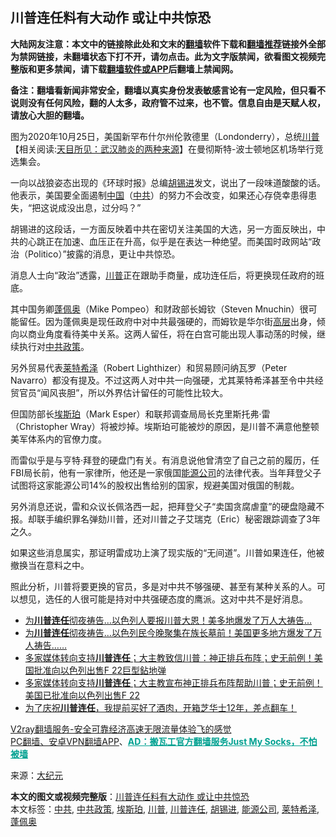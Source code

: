  <h2>川普连任料有大动作 或让中共惊恐</h2> <p class="notice"><b>大陆网友注意：本文中的链接除此处和文末的<a href="https://github.com/bannedbook/fanqiang" >翻墙</a>软件下载和<a href="https://github.com/killgcd/justmysocks/blob/master/README.md">翻墙推荐</a>链接外全部为禁网链接，未翻墙状态下打不开，请勿点击。此为文字版禁闻，欲看图文视频完整版和更多禁闻，请下载<a href="https://github.com/bannedbook/fanqiang">翻墙软件或APP</a>后翻墙上禁闻网。</p><p>备注：翻墙看新闻非常安全，翻墙以真实身份发表敏感言论有一定风险，但只看不说则没有任何风险，翻的人太多，政府管不过来，也不管。信息自由是天赋人权，请放心大胆的翻墙。</b></p>  <div class="entry"> <p id="conimg"></p> <p>图为2020年10月25日，美国新罕布什尔州伦敦德里（Londonderry），总统<span class='wp_keywordlink'><a href="https://www.bannedbook.org/bnews/comments/20200816/1381118.html" title="天目所见：川普将再赢总统大选 共和党掌参众两院" target="_blank">川普</a></span>【相关阅读:<a href='https://www.bannedbook.org/bnews/comments/20200816/1381123.html' target='_blank'>天目所见：武汉肺炎的两种来源</a>】在曼彻斯特-波士顿地区机场举行竞选集会。</p> <p>一向以战狼姿态出现的《环球时报》总编<a href="https://www.bannedbook.org/bnews/tag/%e8%83%a1%e9%94%a1%e8%bf%9b/" class="st_tag internal_tag" rel="tag" title="标签 胡锡进 下的日志">胡锡进</a>发文，说出了一段味道酸酸的话。他表示，美国要全面遏制<span class='wp_keywordlink_affiliate'><a href="https://www.bannedbook.org/" title="中国" target="_blank">中国</a></span>（<a href="https://www.bannedbook.org/bnews/tag/%e4%b8%ad%e5%85%b1/" class="st_tag internal_tag" rel="tag" title="标签 中共 下的日志">中共</a>）的努力不会改变，如果还心存侥幸患得患失，“把这说成没出息，过分吗？”</p> <p>胡锡进的这段话，一方面反映着中共在密切关注美国的大选，另一方面反映出，中共的心跳正在加速、血压正在升高，似乎是在表达一种绝望。而美国时政网站“政治（Politico）”披露的消息，更让中共惊恐。</p>  <p>消息人士向“政治”透露，<a href="https://www.bannedbook.org/bnews/tag/%e5%b7%9d%e6%99%ae/" class="st_tag internal_tag" rel="tag" title="标签 川普 下的日志">川普</a>正在跟助手商量，成功连任后，将更换现任政府的班底。</p> <p>其中国务卿<a href="https://www.bannedbook.org/bnews/tag/%E8%93%AC%E4%BD%A9%E5%A5%A5/" class="st_tag internal_tag" rel="tag" title="标签 蓬佩奥 下的日志">蓬佩奥</a>（Mike Pompeo）和财政部长姆钦（Steven Mnuchin）很可能留任。因为蓬佩奥是现任政府中对中共最强硬的，而姆钦是华尔街<span class='wp_keywordlink_affiliate'><a href="https://www.bannedbook.org/bnews/ccpdope/" title="中共高层内幕" target="_blank">高层</a></span>出身，倾向以商业角度看待美中关系。这两人留任，将在白宫可能出现人事动荡的时候，继续执行对<a href="https://www.bannedbook.org/bnews/tag/%E4%B8%AD%E5%85%B1%E6%94%BF%E7%AD%96/" class="st_tag internal_tag" rel="tag" title="标签 中共政策 下的日志">中共政策</a>。</p> <p>另外贸易代表<a href="https://www.bannedbook.org/bnews/tag/%E8%8E%B1%E7%89%B9%E5%B8%8C%E6%B3%BD/" class="st_tag internal_tag" rel="tag" title="标签 莱特希泽 下的日志">莱特希泽</a>（Robert Lighthizer）和贸易顾问纳瓦罗（Peter Navarro）都没有提及。不过这两人对中共一向强硬，尤其莱特希泽甚至令中共经贸官员“闻风丧胆”，所以外界估计留任的可能性比较大。</p> <p>但国防部长<a href="https://www.bannedbook.org/bnews/tag/%E5%9F%83%E6%96%AF%E7%8F%80/" class="st_tag internal_tag" rel="tag" title="标签 埃斯珀 下的日志">埃斯珀</a>（Mark Esper）和联邦调查局局长克里斯托弗·雷（Christopher Wray）将被炒掉。埃斯珀可能被炒的原因，是川普不满意他整顿美军体系内的官僚力度。</p>  <p>而雷似乎是与亨特·拜登的硬盘门有关。有消息说他曾清空了自己之前的履历，任FBI局长前，他有一家律所，他还是一家俄国<a href="https://www.bannedbook.org/bnews/tag/%E8%83%BD%E6%BA%90%E5%85%AC%E5%8F%B8/" class="st_tag internal_tag" rel="tag" title="标签 能源公司 下的日志">能源公司</a>的法律代表。当年拜登父子试图将这家能源公司14%的股权出售给别的国家，规避美国对俄国的制裁。</p> <p>另外消息还说，雷和众议长佩洛西一起，把拜登父子“卖国贪腐虐童”的硬盘隐藏不报。却联手编织罪名弹劾川普，还对川普之子艾瑞克（Eric）秘密跟踪调查了3年之久。</p> <p>如果这些消息属实，那证明雷成功上演了现实版的“无间道”。川普如果连任，他被撤换当在意料之中。</p> <p>照此分析，川普将要更换的官员，多是对中共不够强硬、甚至有某种关系的人。可以想见，选任的人很可能是持对中共强硬态度的鹰派。这对中共不是好消息。</p>  <ul class='op-related-articles' title='相关阅读'> <li><a href='https://www.bannedbook.org/bnews/topimagenews/20201103/1424930.html' target='_blank'>为<b>川普连任</b>彻夜祷告…以色列人要报川普大恩！美多地爆发了万人大祷告…</a></li> <li><a href='https://www.bannedbook.org/bnews/cbnews/20201103/1424687.html' target='_blank'>为<b>川普连任</b>彻夜祷告…以色列民今晚聚集在族长墓前！美国更多地方爆发了万人祷告……</a></li> <li><a href='https://www.bannedbook.org/bnews/bannedvideo/20201103/1424609.html' target='_blank'>多家媒体转向支持<b>川普连任</b>；大主教致信川普：神正排兵布阵；史无前例！美国批准向以色列出售F 22巨型鉆地弹</a></li> <li><a href='https://www.bannedbook.org/bnews/bannedvideo/20201103/1424605.html' target='_blank'>多家媒体转向支持<b>川普连任</b>；大主教宣布神正排兵布阵帮助川普；史无前例！美国已批准向以色列出售F 22</a></li> <li><a href='https://www.bannedbook.org/bnews/bannedvideo/20201102/1424531.html' target='_blank'>为了庆祝<b>川普连任</b>，我提前买好了酒肉，开箱芝华士12年，差点翻车！</a></li> </ul> <p class="texttj"> <a href="https://www.bannedbook.org/forum23/topic22702.html" target="_blank">V2ray翻墙服务-安全可靠经济高速无限流量体验飞的感觉</a><br/> <a href="https://github.com/bannedbook/fanqiang/wiki/%E7%A6%81%E9%97%BB%E7%BD%91%E5%AE%89%E5%8D%93%E7%BF%BB%E5%A2%99%E6%96%B0%E9%97%BBAPP" target="_blank">PC翻墙、安卓VPN翻墙APP</a>、<span onclick="window.open('https://github.com/killgcd/justmysocks/blob/master/README.md')" style="font-weight:bold;color:#00A191;cursor:pointer;text-decoration:underline;outline:none">AD：搬瓦工官方翻墙服务Just My Socks，不怕被墙</span></p><p> 来源：<span class='wp_keywordlink_affiliate'><a href="http://www.epochtimes.com/" title="大纪元" target="_blank">大纪元</a></span> </p><a name='sharetosocial'></a>       <div><b>本文的图文或视频完整版</b>：<a href='https://www.bannedbook.org/bnews/cbnews/20201103/1424932.html'>川普连任料有大动作 或让中共惊恐</a></div>  </div><!--END ENTRY--> <div class="postfooter"> <div>本文标签：<a href="https://www.bannedbook.org/bnews/tag/%e4%b8%ad%e5%85%b1/" rel="tag">中共</a>, <a href="https://www.bannedbook.org/bnews/tag/%E4%B8%AD%E5%85%B1%E6%94%BF%E7%AD%96/" rel="tag">中共政策</a>, <a href="https://www.bannedbook.org/bnews/tag/%E5%9F%83%E6%96%AF%E7%8F%80/" rel="tag">埃斯珀</a>, <a href="https://www.bannedbook.org/bnews/tag/%e5%b7%9d%e6%99%ae/" rel="tag">川普</a>, <a href="https://www.bannedbook.org/bnews/tag/%E5%B7%9D%E6%99%AE%E8%BF%9E%E4%BB%BB/" rel="tag">川普连任</a>, <a href="https://www.bannedbook.org/bnews/tag/%e8%83%a1%e9%94%a1%e8%bf%9b/" rel="tag">胡锡进</a>, <a href="https://www.bannedbook.org/bnews/tag/%E8%83%BD%E6%BA%90%E5%85%AC%E5%8F%B8/" rel="tag">能源公司</a>, <a href="https://www.bannedbook.org/bnews/tag/%E8%8E%B1%E7%89%B9%E5%B8%8C%E6%B3%BD/" rel="tag">莱特希泽</a>, <a href="https://www.bannedbook.org/bnews/tag/%E8%93%AC%E4%BD%A9%E5%A5%A5/" rel="tag">蓬佩奥</a></div>  </div><!--END POSTFOOTER--> 